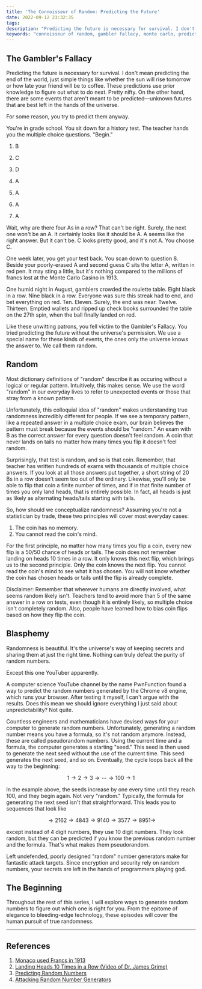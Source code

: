 ```yaml
---
title: 'The Connoisseur of Random: Predicting the Future'
date: 2022-09-12 23:32:35
tags:
description: "Predicting the future is necessary for survival. I don't mean predicting the end of the world, just simple things like whether the sun will rise tomorrow or how late your friend will be to coffee. These predictions use prior knowledge to figure out what to do next. Pretty nifty. On the other hand, there are some events that aren't meant to be predicted—unknown futures that are best left in the hands of the universe."
keywords: "connoisseur of random, gambler fallacy, monte carlo, prediction, true randomness, statistics, cryptography"
---
```



## The Gambler's Fallacy

Predicting the future is necessary for survival. I don't mean predicting the end of the world, just simple things like whether the sun will rise tomorrow or how late your friend will be to coffee. These predictions use prior knowledge to figure out what to do next. Pretty nifty. On the other hand, there are some events that aren't meant to be predicted—unknown futures that are best left in the hands of the universe.

For some reason, you try to predict them anyway.

You're in grade school. You sit down for a history test. The teacher hands you the multiple choice questions. "Begin."

1. B

2. C

3. D

4. A

5. A

6. A

7. A

Wait, why are there four As in a row? That can't be right. Surely, the next one won't be an A. It certainly looks like it should be A. A seems like the right answer. But it can't be. C looks pretty good, and it's not A. You choose C.

One week later, you get your test back. You scan down to question 8. Beside your poorly-erased A and second guess C sits the letter A, written in red pen. It may sting a little, but it's nothing compared to the millions of francs lost at the Monte Carlo Casino in 1913.

One humid night in August, gamblers crowded the roulette table. Eight black in a row. Nine black in a row. Everyone was sure this streak had to end, and bet everything on red. Ten. Eleven. Surely, the end was near. Twelve. Thirteen. Emptied wallets and ripped up check books surrounded the table on the 27th spin, when the ball finally landed on red.

Like these unwitting patrons, you fell victim to the Gambler's Fallacy. You tried predicting the future without the universe's permission. We use a special name for these kinds of events, the ones only the universe knows the answer to. We call them random.

## Random

Most dictionary definitions of "random" describe it as occuring without a logical or regular pattern. Intuitively, this makes sense. We use the word "random" in our everyday lives to refer to unexpected events or those that stray from a known pattern. 

Unfortunately, this colloquial idea of "random" makes understanding true randomness incredibly different for people. If we see a temporary pattern, like a repeated answer in a multiple choice exam, our brain believes the pattern must break because the events should be "random." An exam with B as the correct answer for every question doesn't feel random. A coin that never lands on tails no matter how many times you flip it doesn't feel random. 

Surprisingly, that test is random, and so is that coin. Remember, that teacher has written hundreds of exams with thousands of multiple choice answers. If you look at all those answers put together, a short string of 20 Bs in a row doesn't seem too out of the ordinary. Likewise, you'll only be able to flip that coin a finite number of times, and if in that finite number of times you only land heads, that is entirely possible. In fact, all heads is just as likely as alternating heads/tails starting with tails. 

So, how should we conceptualize randomness? Assuming you're not a statistician by trade, these two principles will cover most everyday cases:

1. The coin has no memory.
2. You cannot read the coin's mind.

For the first principle, no matter how many times you flip a coin, every new flip is a 50/50 chance of heads or tails. The coin does not remember landing on heads 10 times in a row. It only knows this next flip, which brings us to the second principle. Only the coin knows the next flip. You cannot read the coin's mind to see what it has chosen. You will not know whether the coin has chosen heads or tails until the flip is already complete.

Disclaimer: Remember that wherever humans are directly involved, what seems random likely isn't. Teachers tend to avoid more than 5 of the same answer in a row on tests, even though it is entirely likely, so multiple choice isn't completely random. Also, people have learned how to bias coin flips based on how they flip the coin. 

## Blasphemy

Randomness is beautiful. It's the universe's way of keeping secrets and sharing them at just the right time. Nothing can truly defeat the purity of random numbers.

Except this one YouTuber apparently.

A computer science YouTube channel by the name PwnFunction found a way to predict the random numbers generated by the Chrome v8 engine, which runs your browser. After testing it myself, I can't argue with the results. Does this mean we should ignore everything I just said about unpredictability? Not quite.

Countless engineers and mathematicians have devised ways for your computer to generate random numbers. Unfortunately, generating a random number means you have a formula, so it's not random anymore. Instead, these are called pseudorandom numbers. Using the current time and a formula, the computer generates a starting "seed." This seed is then used to generate the next seed without the use of the current time. This seed generates the next seed, and so on. Eventually, the cycle loops back all the way to the beginning:

$$1 \rightarrow 2 \rightarrow 3 \rightarrow \cdots \rightarrow 100 \rightarrow 1 $$

In the example above, the seeds increase by one every time until they reach 100, and they begin again. Not very "random." Typically, the formula for generating the next seed isn't that straightforward. This leads you to sequences that look like

$$ \rightarrow 2162 \rightarrow 4843 \rightarrow 9140 \rightarrow 3577 \rightarrow 8951 \rightarrow $$

except instead of 4 digit numbers, they use 10 digit numbers. They look random, but they can be predicted if you know the previous random number and the formula. That's what makes them pseudorandom.

Left undefended, poorly designed "random" number generators make for fantastic attack targets. Since encryption and security rely on random numbers, your secrets are left in the hands of programmers playing god.

## The Beginning

Throughout the rest of this series, I will explore ways to generate random numbers to figure out which one is right for you. From the epitome of elegance to bleeding-edge technology, these episodes will cover the human pursuit of true randomness.

---

## References

1. [Monaco used Francs in 1913](https://www.legifrance.gouv.fr/loda/id/JORFTEXT000000339269/)
2. [Landing Heads 10 Times in a Row (Video of Dr. James Grime)](https://www.youtube.com/watch?v=rwvIGNXY21Y)
3. [Predicting Random Numbers](https://www.youtube.com/watch?v=-h_rj2-HP2E)
4. [Attacking Random Number Generators](https://en.wikipedia.org/wiki/Random_number_generator_attack)
